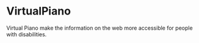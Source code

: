 # VirtualPiano
Virtual Piano  make the information on the web more accessible for people with disabilities.
